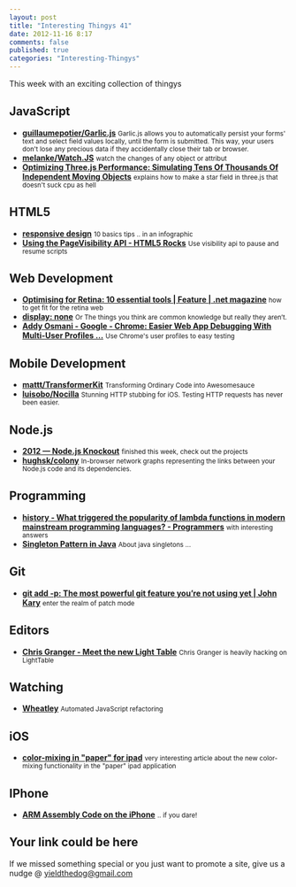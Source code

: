 ```yaml
--- 
layout: post 
title: "Interesting Thingys 41" 
date: 2012-11-16 8:17 
comments: false 
published: true 
categories: "Interesting-Thingys" 
--- 
```

This week with an exciting collection of thingys

<!-- More -->

## JavaScript

- **[guillaumepotier/Garlic.js](https://github.com/guillaumepotier/Garlic.js)**
    <small>Garlic.js allows you to automatically persist your forms' text and select field values locally, until the form is submitted. This way, your users don't lose any precious data if they accidentally close their tab or browser.</small>
- **[melanke/Watch.JS](https://github.com/melanke/Watch.JS)**
    <small>watch the changes of any object or attribut</small>
- **[Optimizing Three.js Performance: Simulating Tens Of Thousands Of Independent Moving Objects](http://ianww.com/blog/programming/optimizing-three-js-performance-simulating-tens-of-thousands-of-independent-moving-objects/)**
    <small>explains how to make a star field in three.js that doesn't suck cpu as hell</small>
 
## HTML5

- **[responsive design](http://www.splio.com/responsive/)**
    <small>10 basics tips .. in an infographic</small>
- **[Using the PageVisibility API - HTML5 Rocks](http://www.html5rocks.com/en/tutorials/pagevisibility/intro/)**
    <small>Use visibility api to pause and resume scripts</small>
 
## Web Development

- **[Optimising for Retina: 10 essential tools | Feature | .net magazine](http://www.netmagazine.com/features/optimising-retina-10-essential-tools)**
    <small>how to get fit for the retina web</small>
- **[display: none](http://laurakalbag.com/display-none/)**
    <small>Or The things you think are common knowledge but really they aren’t.</small>
- **[Addy Osmani - Google - Chrome: Easier Web App Debugging With Multi-User Profiles …](https://plus.google.com/u/0/115133653231679625609/posts/N1xsFBWMDA5)**
    <small>Use Chrome's user profiles to easy testing</small>
 
## Mobile Development

- **[mattt/TransformerKit](https://github.com/mattt/TransformerKit)**
    <small>Transforming Ordinary Code into Awesomesauce </small>
- **[luisobo/Nocilla](https://github.com/luisobo/Nocilla)**
    <small>Stunning HTTP stubbing for iOS. Testing HTTP requests has never been easier. </small>
 
## Node.js

- **[2012 — Node.js Knockout](http://nodeknockout.com/)**
    <small>finished this week, check out the projects</small>
- **[hughsk/colony](https://github.com/hughsk/colony)**
    <small>In-browser network graphs representing the links between your Node.js code and its dependencies. </small>
 
## Programming

- **[history - What triggered the popularity of lambda functions in modern mainstream programming languages? - Programmers](http://programmers.stackexchange.com/questions/173441/what-triggered-the-popularity-of-lambda-functions-in-modern-mainstream-programmi)**
    <small>with interesting answers</small>
- **[Singleton Pattern in Java](http://www.theserverside.de/singleton-pattern-in-java/)**
    <small>About java singletons ...</small>
 
## Git

- **[git add -p: The most powerful git feature you’re not using yet | John Kary](http://johnkary.net/git-add-p-the-most-powerful-git-feature-youre-not-using-yet/)**
    <small>enter the realm of patch mode</small>
 
## Editors

- **[Chris Granger - Meet the new Light Table](http://www.chris-granger.com/2012/11/05/meet-the-new-light-table/)**
    <small>Chris Granger is heavily hacking on LightTable</small>
 
## Watching

- **[Wheatley](http://vimeo.com/52996554)**
    <small>Automated JavaScript refactoring</small>
 
## iOS

- **[color-mixing in "paper" for ipad](http://www.fastcompany.com/3002676/magical-tech-behind-paper-ipads-color-mixing-perfection)**
    <small>very interesting article about the new color-mixing functionality in the "paper" ipad application</small>
 
## IPhone

- **[ARM Assembly Code on the iPhone](http://www.shervinemami.info/armAssembly.html#howto)**
    <small>.. if you dare!</small>
 
## Your link could be here

If we missed something special or you just want to promote a site, give us a nudge @ <a href='&#109;&#97;&#105;&#108;t&#111;&#58;%7&#57;&#105;eld&#116;%68%65do%67&#64;gmail&#37;2&#69;c&#37;6&#70;m'>y&#105;eldt&#104;&#101;dog&#64;&#103;mail&#46;&#99;&#111;m</a>
